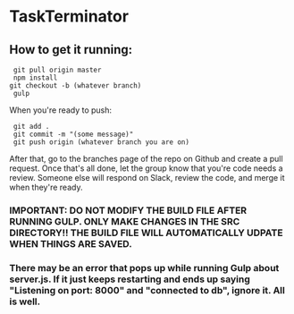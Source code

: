 # TaskTerminator

## How to get it running:
  ``` git pull origin master```<br>
    ```  npm install ``` <br>
    ```git checkout -b (whatever branch) ```<br>
    ```  gulp ``` <br>

When you're ready to push:

  ```  git add . ``` <br>
    ```  git commit -m "(some message)" ``` <br>
    ```  git push origin (whatever branch you are on) ```

  After that, go to the branches page of the repo on Github and create a pull request. Once that's all done, let the group know that you're code needs a review. Someone else will respond on Slack, review the code, and merge it when they're ready.


  ### IMPORTANT: DO NOT MODIFY THE BUILD FILE AFTER RUNNING GULP. ONLY MAKE CHANGES IN THE SRC DIRECTORY!! THE BUILD FILE WILL AUTOMATICALLY UDPATE WHEN THINGS ARE SAVED.


  ### There may be an error that pops up while running Gulp about server.js. If it just keeps restarting and ends up saying "Listening on port: 8000" and "connected to db", ignore it. All is well.
